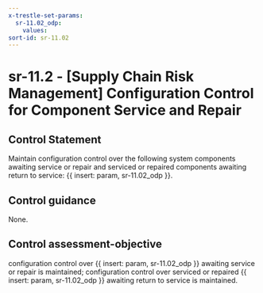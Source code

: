 ```yaml
---
x-trestle-set-params:
  sr-11.02_odp:
    values:
sort-id: sr-11.02
---
```


# sr-11.2 - \[Supply Chain Risk Management\] Configuration Control for Component Service and Repair

## Control Statement

Maintain configuration control over the following system components awaiting service or repair and serviced or repaired components awaiting return to service: {{ insert: param, sr-11.02_odp }}.

## Control guidance

None.

## Control assessment-objective

configuration control over {{ insert: param, sr-11.02_odp }} awaiting service or repair is maintained;
configuration control over serviced or repaired {{ insert: param, sr-11.02_odp }} awaiting return to service is maintained.
